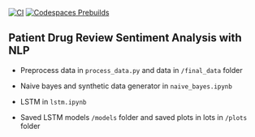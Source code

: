 [![CI](https://github.com/nogibjj/mlops-template/actions/workflows/cicd.yml/badge.svg?branch=GPU)](https://github.com/nogibjj/mlops-template/actions/workflows/cicd.yml)
[![Codespaces Prebuilds](https://github.com/nogibjj/mlops-template/actions/workflows/codespaces/create_codespaces_prebuilds/badge.svg?branch=GPU)](https://github.com/nogibjj/mlops-template/actions/workflows/codespaces/create_codespaces_prebuilds)

## Patient Drug Review Sentiment Analysis with NLP

* Preprocess data in `process_data.py` and data in `/final_data` folder

* Naive bayes and synthetic data generator in `naive_bayes.ipynb`

* LSTM in `lstm.ipynb`

* Saved LSTM models `/models` folder and saved plots in lots in `/plots` folder
